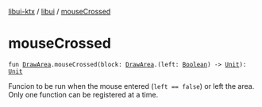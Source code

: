 [libui-ktx](../index.md) / [libui](index.md) / [mouseCrossed](./mouse-crossed.md)

# mouseCrossed

`fun `[`DrawArea`](-draw-area/index.md)`.mouseCrossed(block: `[`DrawArea`](-draw-area/index.md)`.(left: `[`Boolean`](https://kotlinlang.org/api/latest/jvm/stdlib/kotlin/-boolean/index.html)`) -> `[`Unit`](https://kotlinlang.org/api/latest/jvm/stdlib/kotlin/-unit/index.html)`): `[`Unit`](https://kotlinlang.org/api/latest/jvm/stdlib/kotlin/-unit/index.html)

Funcion to be run when the mouse entered (`left == false`) or left the area.
Only one function can be registered at a time.

